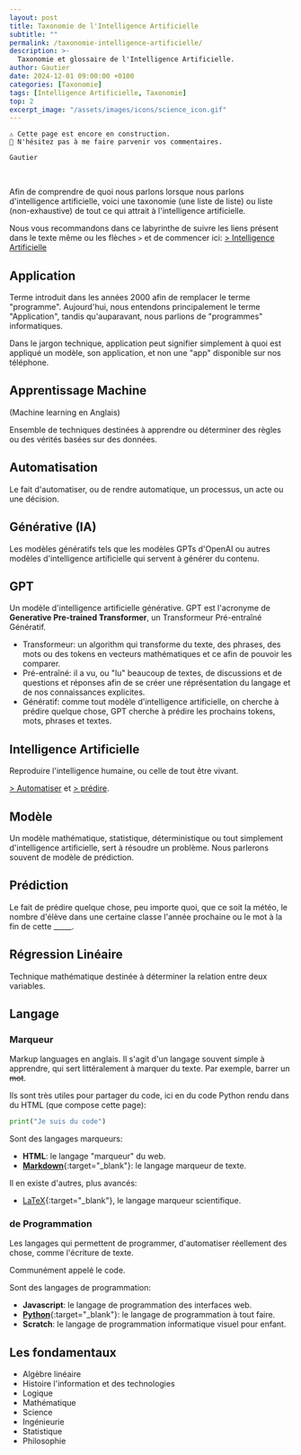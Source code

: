 ```yaml
---
layout: post
title: Taxonomie de l'Intelligence Artificielle
subtitle: ""
permalink: /taxonomie-intelligence-artificielle/
description: >-
  Taxonomie et glossaire de l'Intelligence Artificielle.
author: Gautier
date: 2024-12-01 09:00:00 +0100
categories: [Taxonomie]
tags: [Intelligence Artificielle, Taxonomie]
top: 2
excerpt_image: "/assets/images/icons/science_icon.gif"
---
```


<!-- Meta
	artificial intelligence
	ai
	ai art
	ai chatbot
	ai education
	ai project
	ai resource
	ai course
	ai training
	ai essentials
	ai techniques
	ai applications
	ai ethics
	ai frameworks
	ai regulation
	ai history
	ai philosophy
	ai future
	
	ai classroom
	ai readyness

	ai for educators
	ai in education
	ai in schools


	learn ai
	teach ai

	learning with ai
	teaching with ai

	chatgpt

-->

```text
⚠️ Cette page est encore en construction.
📣 N'hésitez pas à me faire parvenir vos commentaires.

Gautier
```
<br>

Afin de comprendre de quoi nous parlons lorsque nous parlons d'intelligence artificielle, voici une taxonomie (une liste de liste) ou liste (non-exhaustive) de tout ce qui attrait à l'intelligence artificielle.

Nous vous recommandons dans ce labyrinthe de suivre les liens présent dans le texte même ou les flèches `>` et de commencer ici: [> Intelligence Artificielle](#h-intelligence-artificielle)

<!--more-->

## Application

Terme introduit dans les années 2000 afin de remplacer le terme "programme". Aujourd'hui, nous entendons principalement le terme "Application", tandis qu'auparavant, nous parlions de "programmes" informatiques.  

Dans le jargon technique, application peut signifier simplement à quoi est appliqué un modèle, son application, et non une "app" disponible sur nos téléphone.

## Apprentissage Machine

(Machine learning en Anglais)

Ensemble de techniques destinées à apprendre ou déterminer des règles ou des vérités basées sur des données.

## Automatisation

Le fait d'automatiser, ou de rendre automatique, un processus, un acte ou une décision.

## Générative (IA)

Les modèles génératifs tels que les modèles GPTs d'OpenAI ou autres modèles d'intelligence artificielle qui servent à générer du contenu.

## GPT 

Un modèle d'intelligence artificielle générative. GPT est l'acronyme de **Generative Pre-trained Transformer**, un Transformeur Pré-entraîné Génératif.

- Transformeur: un algorithm qui transforme du texte, des phrases, des mots ou des tokens en vecteurs mathématiques et ce afin de pouvoir les comparer.
- Pré-entraîné: il a vu, ou "lu" beaucoup de textes, de discussions et de questions et réponses afin de se créer une réprésentation du langage et de nos connaissances explicites.
- Génératif: comme tout modèle d'intelligence artificielle, on cherche à prédire quelque chose, GPT cherche à prédire les prochains tokens, mots, phrases et textes.

## Intelligence Artificielle

Reproduire l'intelligence humaine, ou celle de tout être vivant.

[> Automatiser](#h-automatisation) et [> prédire](#h-prédiction).

## Modèle

Un modèle mathématique, statistique, déterministique ou tout simplement d'intelligence artificielle, sert à résoudre un problème. Nous parlerons souvent de modèle de prédiction.

## Prédiction 

Le fait de prédire quelque chose, peu importe quoi, que ce soit la météo, le nombre d'élève dans une certaine classe l'année prochaine ou le mot à la fin de cette _____.

## Régression Linéaire

Technique mathématique destinée à déterminer la relation entre deux variables.

## Langage

### Marqueur 

Markup languages en anglais. Il s'agit d'un langage souvent simple à apprendre, qui sert littéralement à marquer du texte. Par exemple, barrer un ~~mot~~.

Ils sont très utiles pour partager du code, ici en du code Python rendu dans du HTML (que compose cette page):

```python
print("Je suis du code")
```

Sont des langages marqueurs:

- **HTML**: le langage "marqueur" du web.
- [**Markdown**](https://learnmarkdown.com/){:target="_blank"}: le langage marqueur de texte.

Il en existe d'autres, plus avancés:

- [LaTeX](https://www.latex-project.org/get/){:target="_blank"}, le langage marqueur scientifique.

### de Programmation 

Les langages qui permettent de programmer, d'automatiser réellement des chose, comme l'écriture de texte.

Communément appelé le code.

Sont des langages de programmation:

- **Javascript**: le langage de programmation des interfaces web.
- [**Python**](/python/){:target="_blank"}: le langage de programmation à tout faire.
- **Scratch**: le langage de programmation informatique visuel pour enfant.

## Les fondamentaux

- Algèbre linéaire
- Histoire l'information et des technologies
- Logique
- Mathématique
- Science
- Ingénieurie
- Statistique
- Philosophie

